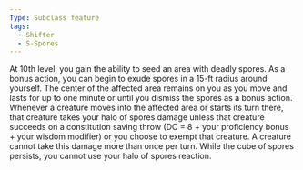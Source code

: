 ```yaml
---
Type: Subclass feature
tags:
  - Shifter
  - S-Spores
---
```

At 10th level, you gain the ability to seed an area with deadly spores. As a bonus action, you can begin to exude spores in a 15-ft radius around yourself. The center of the affected area remains on you as you move and lasts for up to one minute or until you dismiss the spores as a bonus action. 
Whenever a creature moves into the affected area or starts its turn there, that creature takes your halo of spores damage unless that creature succeeds on a constitution saving throw (DC = 8 + your proficiency bonus + your wisdom modifier) or you choose to exempt that creature. A creature cannot take this damage more than once per turn.
While the cube of spores persists, you cannot use your halo of spores reaction.